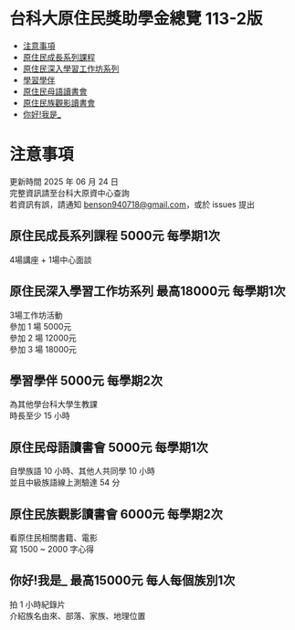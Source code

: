 台科大原住民獎助學金總覽 113-2版
===

- [注意事項](#注意事項)
- [原住民成長系列課程](#原住民成長系列課程-5000元-每學期1次)
- [原住民深入學習工作坊系列](#原住民深入學習工作坊系列-最高18000元-每學期1次)
- [學習學伴](#學習學伴-5000元-每學期2次)
- [原住民母語讀書會](#原住民母語讀書會-5000元-每學期1次)
- [原住民族觀影讀書會](#原住民族觀影讀書會-6000元-每學期2次)
- [你好!我是_](#你好我是_-最高15000元-每人每個族別1次)

注意事項
===

更新時間 2025 年 06 月 24 日  
完整資訊請至台科大原資中心查詢  
若資訊有誤，請通知 benson940718@gmail.com，或於 issues 提出

原住民成長系列課程 5000元 每學期1次
---
4場講座 + 1場中心面談

原住民深入學習工作坊系列 最高18000元 每學期1次
---
3場工作坊活動  
參加 1 場 5000元  
參加 2 場 12000元  
參加 3 場 18000元  

學習學伴 5000元 每學期2次
---
為其他學台科大學生教課  
時長至少 15 小時

原住民母語讀書會 5000元 每學期1次
---
自學族語 10 小時、其他人共同學 10 小時   
並且中級族語線上測驗達 54 分

原住民族觀影讀書會 6000元 每學期2次
---
看原住民相關書籍、電影  
寫 1500 ~ 2000 字心得

你好!我是_ 最高15000元 每人每個族別1次
---
拍 1 小時紀錄片  
介紹族名由來、部落、家族、地理位置

